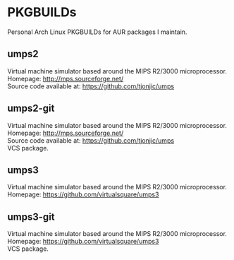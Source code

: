 # PKGBUILDs
Personal Arch Linux PKGBUILDs for AUR packages I maintain.
## umps2
Virtual machine simulator based around the MIPS R2/3000 microprocessor.\
Homepage: http://mps.sourceforge.net/ \
Source code available at: https://github.com/tjonjic/umps
## umps2-git
Virtual machine simulator based around the MIPS R2/3000 microprocessor.\
Homepage: http://mps.sourceforge.net/ \
Source code available at: https://github.com/tjonjic/umps \
VCS package.
## umps3
Virtual machine simulator based around the MIPS R2/3000 microprocessor.\
Homepage: https://github.com/virtualsquare/umps3
## umps3-git
Virtual machine simulator based around the MIPS R2/3000 microprocessor.\
Homepage: https://github.com/virtualsquare/umps3 \
VCS package.
